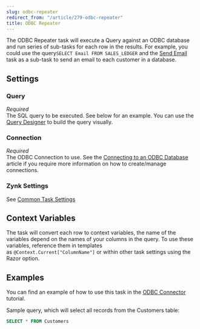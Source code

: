 ```yaml
---
slug: odbc-repeater
redirect_from: "/article/279-odbc-repeater"
title: ODBC Repeater
---
```

The ODBC Repeater task will execute a Query against an ODBC database and run series of sub-tasks for each row in the results. For example, you could use the query`SELECT Email FROM SALES_LEDGER` and the [Send Email](send-email) task as a sub-task to send an email to each customer in a database.

## Settings
### Query
_Required_  
The SQL query to be executed. See below for an example.  You can use the [Query Designer](query-designer) to build the query visually.  

### Connection
_Required_  
The ODBC Connection to use.  See the [Connecting to an ODBC Database](connecting-to-an-odbc-database) article if you require more information on how to create/manage connections.

### Zynk Settings
See [Common Task Settings](common-task-settings)

## Context Variables
The task will convert each row to context variables, the name of the variables depend on the names of your columns in the query. To use these variables, reference them in templates as `@Context.Current["ColumnName"]` or within other task settings using the Razor option.

## Examples
You can find an example of how to use this task in the [ODBC Connector](644-odbc-connector) tutorial.

Sample query, which will select all records from the Customers table:

```sql
SELECT * FROM Customers
```